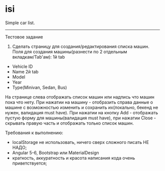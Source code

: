 # isi
Simple car list.

---

Тестовое задание

1. Сделать страницу для создания/редактирования списка машин. Поля для создания машины(разнести по 2 отдельным вкладкам/Tab'ам):
1й tab
- Vehicle ID
- Name
2й tab
- Model
- Year
- Type(Minivan, Sedan, Bus)

На странице слева отображать список машин или надпись что машин пока что нету. При нажатии на машину -  отобразить справа данные о машине с возможностью изменить и сохранить их(локально, бекенд не нужен, валидация must have). При нажатии на кнопку Add - отображать пустую форму для машины(валидация must have), при нажатии Close - скрывать правую часть и отображать только список машин. 

Требования к выполнению:
- localStorage не использовать, ничего сверх сложного  писать НЕ НАДО;
- Angular 5-6, Bootstrap или MaterialDesign
- краткость, аккуратность и красота написания кода очень приветствуется;
